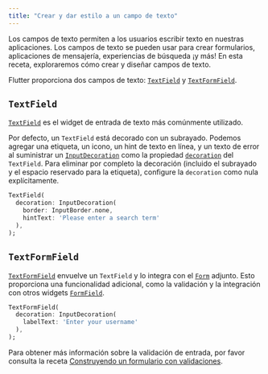```yaml
---
title: "Crear y dar estilo a un campo de texto"
---
```


Los campos de texto permiten a los usuarios escribir texto en nuestras aplicaciones. Los campos de texto 
se pueden usar para crear formularios, aplicaciones de mensajería, experiencias de búsqueda ¡y más! En 
esta receta, exploraremos cómo crear y diseñar campos de texto.

Flutter proporciona dos campos de texto: [`TextField`](https://docs.flutter.io/flutter/material/TextField-class.html) 
y [`TextFormField`](https://docs.flutter.io/flutter/material/TextFormField-class.html).

## `TextField`

[`TextField`](https://docs.flutter.io/flutter/material/TextField-class.html)
es el widget de entrada de texto más comúnmente utilizado.

Por defecto, un `TextField` está decorado con un subrayado. Podemos agregar una etiqueta, un icono, un 
hint de texto en línea, y un texto de error al suministrar un
[`InputDecoration`](https://docs.flutter.io/flutter/material/InputDecoration-class.html) 
como la propiedad [`decoration`](https://docs.flutter.io/flutter/material/TextField/decoration.html) del 
`TextField`. Para eliminar por completo la decoración (incluido el subrayado y el espacio reservado 
para la etiqueta), configure la `decoration` como nula 
explícitamente.

<!-- skip -->
```dart
TextField(
  decoration: InputDecoration(
    border: InputBorder.none,
    hintText: 'Please enter a search term'
  ),
);
```

## `TextFormField`

[`TextFormField`](https://docs.flutter.io/flutter/material/TextFormField-class.html)
envuelve un `TextField` y lo integra con el 
[`Form`](https://docs.flutter.io/flutter/widgets/Form-class.html) adjunto. 
Esto proporciona una funcionalidad adicional, como la validación y la integración con 
otros widgets 
[`FormField`](https://docs.flutter.io/flutter/widgets/FormField-class.html).

<!-- skip -->
```dart
TextFormField(
  decoration: InputDecoration(
    labelText: 'Enter your username'
  ),
);
```

Para obtener más información sobre la validación de entrada, por favor consulta la receta 
[Construyendo un formulario con validaciones](/docs/cookbook/forms/validation/).
